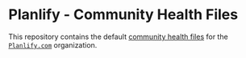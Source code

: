 # Planlify - Community Health Files

This repository contains the default [community health files](https://help.github.com/en/github/building-a-strong-community/creating-a-default-community-health-file) for the [`Planlify.com`](https://planlify.com/) organization.
